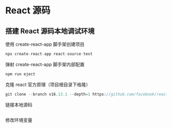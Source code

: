 # React 源码

## 搭建 React 源码本地调试环境

使用 create-react-app 脚手架创建项目

```js
npx create-react-app react-source-test
```

弹射 create-react-app 脚手架内部配置

```js
npm run eject
```

克隆 react 官方原理（项目根目录下格隆）

```js
git clone --branch v16.13.1	--depth=1 https://github.com/facebook/react.git src/react
```

链接本地源码

```js
```

修改环境变量

